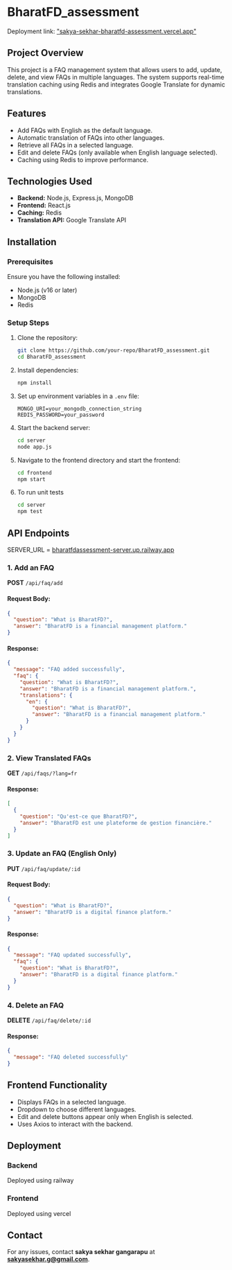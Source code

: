 # BharatFD_assessment

Deployment link: ["sakya-sekhar-bharatfd-assessment.vercel.app"](https://sakya-sekhar-bharatfd-assessment.vercel.app/)
## Project Overview
This project is a FAQ management system that allows users to add, update, delete, and view FAQs in multiple languages. The system supports real-time translation caching using Redis and integrates Google Translate for dynamic translations.

## Features
- Add FAQs with English as the default language.
- Automatic translation of FAQs into other languages.
- Retrieve all FAQs in a selected language.
- Edit and delete FAQs (only available when English language selected).
- Caching using Redis to improve performance.

## Technologies Used
- **Backend:** Node.js, Express.js, MongoDB
- **Frontend:** React.js
- **Caching:** Redis
- **Translation API:** Google Translate API

## Installation
### Prerequisites
Ensure you have the following installed:
- Node.js (v16 or later)
- MongoDB
- Redis

### Setup Steps
1. Clone the repository:
   ```sh
   git clone https://github.com/your-repo/BharatFD_assessment.git
   cd BharatFD_assessment
   ```
2. Install dependencies:
   ```sh
   npm install
   ```
3. Set up environment variables in a `.env` file:
   ```
   MONGO_URI=your_mongodb_connection_string
   REDIS_PASSWORD=your_password
   ```
4. Start the backend server:
   ```sh
   cd server
   node app.js
   ```
5. Navigate to the frontend directory and start the frontend:
   ```sh
   cd frontend
   npm start
   ```
6. To run unit tests
   ```sh
   cd server
   npm test
   ```

## API Endpoints
SERVER_URL = [bharatfdassessment-server.up.railway.app](https://bharatfdassessment-server.up.railway.app)
### 1. Add an FAQ
**POST** `/api/faq/add`
#### Request Body:
```json
{
  "question": "What is BharatFD?",
  "answer": "BharatFD is a financial management platform."
}
```
#### Response:
```json
{
  "message": "FAQ added successfully",
  "faq": {
    "question": "What is BharatFD?",
    "answer": "BharatFD is a financial management platform.",
    "translations": {
      "en": {
        "question": "What is BharatFD?",
        "answer": "BharatFD is a financial management platform."
      }
    }
  }
}
```

### 2. View Translated FAQs
**GET** `/api/faqs/?lang=fr`
#### Response:
```json
[
  {
    "question": "Qu'est-ce que BharatFD?",
    "answer": "BharatFD est une plateforme de gestion financière."
  }
]
```

### 3. Update an FAQ (English Only)
**PUT** `/api/faq/update/:id`
#### Request Body:
```json
{
  "question": "What is BharatFD?",
  "answer": "BharatFD is a digital finance platform."
}
```
#### Response:
```json
{
  "message": "FAQ updated successfully",
  "faq": {
    "question": "What is BharatFD?",
    "answer": "BharatFD is a digital finance platform."
  }
}
```

### 4. Delete an FAQ
**DELETE** `/api/faq/delete/:id`
#### Response:
```json
{
  "message": "FAQ deleted successfully"
}
```

## Frontend Functionality
- Displays FAQs in a selected language.
- Dropdown to choose different languages.
- Edit and delete buttons appear only when English is selected.
- Uses Axios to interact with the backend.

## Deployment
### Backend
Deployed using railway

### Frontend
Deployed using vercel

## Contact
For any issues, contact **sakya sekhar gangarapu** at **sakyasekhar.g@gmail.com**.

